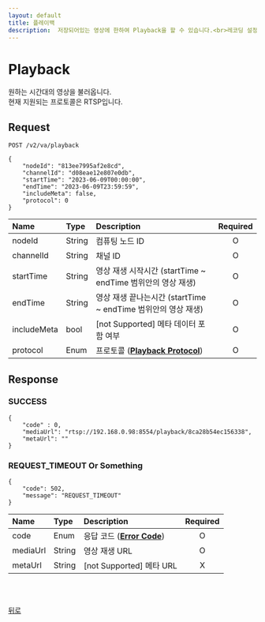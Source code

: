 ```yaml
---
layout: default
title: 플레이백
description:  저장되어있는 영상에 한하여 Playback을 할 수 있습니다.<br>레코딩 설정이 선행 되어야 합니다.
---
```


# Playback

원하는 시간대의 영상을 불러옵니다.
<br>
현재 지원되는 프로토콜은 RTSP입니다.

## Request
```
POST /v2/va/playback

{
    "nodeId": "813ee7995af2e8cd",
    "channelId": "d08eae12e807e0db",
    "startTime": "2023-06-09T00:00:00",
    "endTime": "2023-06-09T23:59:59",
    "includeMeta": false,
    "protocol": 0
}
```

| Name | Type | Description | Required |
| :---- | :---- | :---- |:----: |
| nodeId | String | 컴퓨팅 노드 ID | O |
| channelId | String | 채널 ID | O |
| startTime | String | 영상 재생 시작시간 (startTime ~ endTime 범위안의 영상 재생) | O |
| endTime | String | 영상 재생 끝나는시간 (startTime ~ endTime 범위안의 영상 재생) | O |
| includeMeta | bool | [not Supported] 메타 데이터 포함 여부 | O |
| protocol | Enum | 프로토콜 (**[Playback Protocol](../common/models.html#playback-protocol)**)| O |

## Response

###  SUCCESS
```
{
    "code" : 0,
    "mediaUrl": "rtsp://192.168.0.98:8554/playback/8ca28b54ec156338",
    "metaUrl": ""
}
```

### REQUEST_TIMEOUT Or Something
```
{
    "code": 502,
    "message": "REQUEST_TIMEOUT"
}
```

| Name | Type | Description | Required |
| :---- | :---- |:---- |:----: |
| code | Enum | 응답 코드 (**[Error Code](../common/models.html#error-code)**) | O |
| mediaUrl | String | 영상 재생 URL | O |
| metaUrl | String | [not Supported] 메타 URL | X |



<br><br>

[뒤로](../../../../../index.html)
